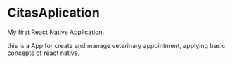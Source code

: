 # CitasAplication
My first React Native Application. 

this is a App for create and manage veterinary appointment, 
applying basic concepts of react native.
